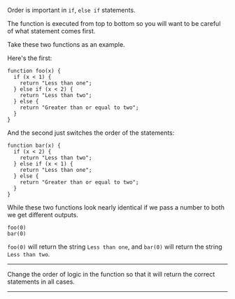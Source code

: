 <div class="challenge-instructions basic-javascript"><div><section id="description">
<p>Order is important in <code>if</code>, <code>else if</code> statements.</p>
<p>The function is executed from top to bottom so you will want to be careful of what statement comes first.</p>
<p>Take these two functions as an example.</p>
<p>Here's the first:</p>
<pre class="language-js"><code class="language-js"><span class="token keyword">function</span> <span class="token function">foo</span><span class="token punctuation">(</span><span class="token parameter">x</span><span class="token punctuation">)</span> <span class="token punctuation">{</span>
  <span class="token keyword">if</span> <span class="token punctuation">(</span>x <span class="token operator">&lt;</span> <span class="token number">1</span><span class="token punctuation">)</span> <span class="token punctuation">{</span>
    <span class="token keyword">return</span> <span class="token string">"Less than one"</span><span class="token punctuation">;</span>
  <span class="token punctuation">}</span> <span class="token keyword">else</span> <span class="token keyword">if</span> <span class="token punctuation">(</span>x <span class="token operator">&lt;</span> <span class="token number">2</span><span class="token punctuation">)</span> <span class="token punctuation">{</span>
    <span class="token keyword">return</span> <span class="token string">"Less than two"</span><span class="token punctuation">;</span>
  <span class="token punctuation">}</span> <span class="token keyword">else</span> <span class="token punctuation">{</span>
    <span class="token keyword">return</span> <span class="token string">"Greater than or equal to two"</span><span class="token punctuation">;</span>
  <span class="token punctuation">}</span>
<span class="token punctuation">}</span>
</code></pre>
<p>And the second just switches the order of the statements:</p>
<pre class="language-js"><code class="language-js"><span class="token keyword">function</span> <span class="token function">bar</span><span class="token punctuation">(</span><span class="token parameter">x</span><span class="token punctuation">)</span> <span class="token punctuation">{</span>
  <span class="token keyword">if</span> <span class="token punctuation">(</span>x <span class="token operator">&lt;</span> <span class="token number">2</span><span class="token punctuation">)</span> <span class="token punctuation">{</span>
    <span class="token keyword">return</span> <span class="token string">"Less than two"</span><span class="token punctuation">;</span>
  <span class="token punctuation">}</span> <span class="token keyword">else</span> <span class="token keyword">if</span> <span class="token punctuation">(</span>x <span class="token operator">&lt;</span> <span class="token number">1</span><span class="token punctuation">)</span> <span class="token punctuation">{</span>
    <span class="token keyword">return</span> <span class="token string">"Less than one"</span><span class="token punctuation">;</span>
  <span class="token punctuation">}</span> <span class="token keyword">else</span> <span class="token punctuation">{</span>
    <span class="token keyword">return</span> <span class="token string">"Greater than or equal to two"</span><span class="token punctuation">;</span>
  <span class="token punctuation">}</span>
<span class="token punctuation">}</span>
</code></pre>
<p>While these two functions look nearly identical if we pass a number to both we get different outputs.</p>
<pre class="language-js"><code class="language-js"><span class="token function">foo</span><span class="token punctuation">(</span><span class="token number">0</span><span class="token punctuation">)</span>
<span class="token function">bar</span><span class="token punctuation">(</span><span class="token number">0</span><span class="token punctuation">)</span>
</code></pre>
<p><code>foo(0)</code> will return the string <code>Less than one</code>, and <code>bar(0)</code> will return the string <code>Less than two</code>.</p>
</section></div><hr/><div><section id="instructions">
<p>Change the order of logic in the function so that it will return the correct statements in all cases.</p>
</section></div><hr/></div>